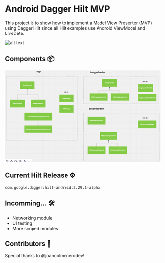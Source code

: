 # Android Dagger Hilt MVP

This project is to show how to implement a Model View Presenter (MVP) using Dagger Hilt since all Hilt examples use Android ViewModel and LiveData.

![alt text](https://img.shields.io/badge/build-passing-green)

## Components 📦
![Alt text](/screenshots/v2.0.png?raw=true "Optional Title")

## Current Hilt Release ⚙️
```` xml
com.google.dagger:hilt-android:2.29.1-alpha
````

## Incomming... 🛠️
* Networking module
* UI testing
* More scoped modules

## Contributors 🍺
Special thanks to @joancolmenerodev!
